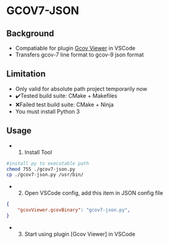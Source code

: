 # GCOV7-JSON

## Background
- Compatiable for plugin [Gcov Viewer](https://github.com/JacquesLucke/gcov-viewer) in VSCode
- Transfers gcov-7 line format to gcov-9 json format

## Limitation
- Only valid for absolute path project temporarily now
- ✔️Tested build suite: CMake + Makefiles 
- ❌Failed test build suite: CMake + Ninja
- You must install Python 3

## Usage
- 1. Install Tool
```bash
#install py to executable path
chmod 755 ./gcov7-json.py
cp ./gcov7-json.py /usr/bin/
```
- 2. Open VSCode config, add this item in JSON config file
```json
{
    "gcovViewer.gcovBinary": "gcov7-json.py",
}
```
- 3. Start using plugin [Gcov Viewer] in VSCode
